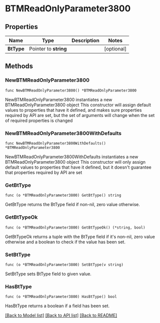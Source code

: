 # BTMReadOnlyParameter3800

## Properties

Name | Type | Description | Notes
------------ | ------------- | ------------- | -------------
**BtType** | Pointer to **string** |  | [optional] 

## Methods

### NewBTMReadOnlyParameter3800

`func NewBTMReadOnlyParameter3800() *BTMReadOnlyParameter3800`

NewBTMReadOnlyParameter3800 instantiates a new BTMReadOnlyParameter3800 object
This constructor will assign default values to properties that have it defined,
and makes sure properties required by API are set, but the set of arguments
will change when the set of required properties is changed

### NewBTMReadOnlyParameter3800WithDefaults

`func NewBTMReadOnlyParameter3800WithDefaults() *BTMReadOnlyParameter3800`

NewBTMReadOnlyParameter3800WithDefaults instantiates a new BTMReadOnlyParameter3800 object
This constructor will only assign default values to properties that have it defined,
but it doesn't guarantee that properties required by API are set

### GetBtType

`func (o *BTMReadOnlyParameter3800) GetBtType() string`

GetBtType returns the BtType field if non-nil, zero value otherwise.

### GetBtTypeOk

`func (o *BTMReadOnlyParameter3800) GetBtTypeOk() (*string, bool)`

GetBtTypeOk returns a tuple with the BtType field if it's non-nil, zero value otherwise
and a boolean to check if the value has been set.

### SetBtType

`func (o *BTMReadOnlyParameter3800) SetBtType(v string)`

SetBtType sets BtType field to given value.

### HasBtType

`func (o *BTMReadOnlyParameter3800) HasBtType() bool`

HasBtType returns a boolean if a field has been set.


[[Back to Model list]](../README.md#documentation-for-models) [[Back to API list]](../README.md#documentation-for-api-endpoints) [[Back to README]](../README.md)


